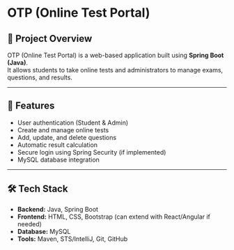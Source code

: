 # OTP (Online Test Portal)

## 📌 Project Overview
OTP (Online Test Portal) is a web-based application built using **Spring Boot (Java)**.  
It allows students to take online tests and administrators to manage exams, questions, and results.

---

## 🚀 Features
- User authentication (Student & Admin)
- Create and manage online tests
- Add, update, and delete questions
- Automatic result calculation
- Secure login using Spring Security (if implemented)
- MySQL database integration

---

## 🛠️ Tech Stack
- **Backend:** Java, Spring Boot  
- **Frontend:** HTML, CSS, Bootstrap (can extend with React/Angular if needed)  
- **Database:** MySQL  
- **Tools:** Maven, STS/IntelliJ, Git, GitHub  




